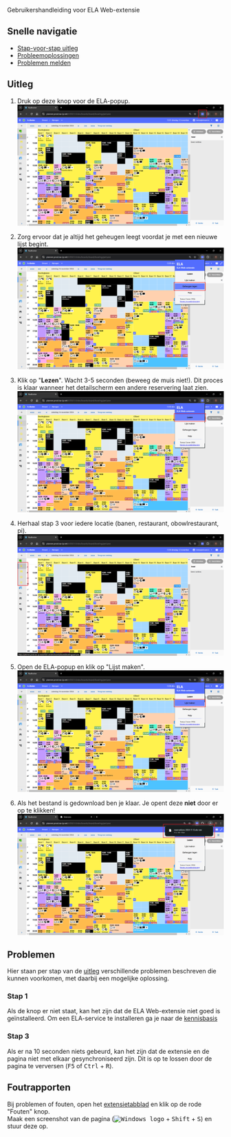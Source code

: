 [winlogo]: https://i.sstatic.net/Rfuw7.png

Gebruikershandleiding voor ELA Web-extensie

## Snelle navigatie
- [Stap-voor-stap uitleg](#uitleg)
- [Probleemoplossingen](#problemen)
- [Problemen melden](#foutrapporten)

## Uitleg
1. Druk op deze knop voor de ELA-popup.
![Ref 1](img/ela_we/ref1.png)

2. Zorg ervoor dat je altijd het geheugen leegt voordat je met een nieuwe lijst begint.
![Ref 2](img/ela_we/ref2.png)

3. Klik op "**Lezen**". Wacht 3-5 seconden (beweeg de muis niet!). Dit proces is klaar wanneer het detailscherm een andere reservering laat zien.
![Ref 3](img/ela_we/ref3.png)

4. Herhaal stap 3 voor iedere locatie (banen, restaurant, obowlrestaurant, pi).
![Ref 4](img/ela_we/ref4.png)

5. Open de ELA-popup en klik op "Lijst maken".
![Ref 5](img/ela_we/ref5.png)

6. Als het bestand is gedownload ben je klaar. Je opent deze **niet** door er op te klikken!
![Ref 6](img/ela_we/ref6.png)

## Problemen
Hier staan per stap van de [uitleg](#uitleg) verschillende problemen beschreven die kunnen voorkomen, met daarbij een mogelijke oplossing.
### Stap 1
Als de knop er niet staat, kan het zijn dat de ELA Web-extensie niet goed is geïnstalleerd. Om een ELA-service te installeren ga je naar de [kennisbasis](README.md#downloads)
### Stap 3
Als er na 10 seconden niets gebeurd, kan het zijn dat de extensie en de pagina niet met elkaar gesynchroniseerd zijn. Dit is op te lossen door de pagina te verversen (<kbd>F5</kbd> of <kbd>Ctrl</kbd> + <kbd>R</kbd>).

## Foutrapporten
Bij problemen of fouten, open het [extensietabblad](chrome://extensions) en klik op de rode "Fouten" knop.<br>
Maak een screenshot van de pagina (<kbd>![Windows logo][winlogo]</kbd> + <kbd>Shift</kbd> + <kbd>S</kbd>) en stuur deze op.
